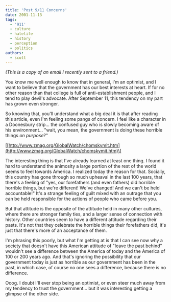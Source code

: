 ```yaml
---
title: 'Post 9/11 Concerns'
date: 2001-11-13
tags:
  - '911'
  - culture
  - hatelife
  - history
  - perception
  - politics
authors:
  - scott
---
```


_(This is a copy of an email I recently sent to a friend.)_

You know me well enough to know that in general, I'm an optimist, and I want to believe that the government has our best interests at heart. If for no other reason than that college is full of anti-establishment people, and I tend to play devil's advocate. After September 11, this tendency on my part has grown even stronger.

So knowing that, you'll understand what a big deal it is that after reading this article, even I'm feeling some pangs of concern. I feel like a character in a Doonesbury strip... the confused guy who is slowly becoming aware of his environment... "wait, you mean, the government is doing these horrible things _on purpose_?"

\[[http://www.zmag.org/GlobalWatch/chomskymit.htm](http://www.zmag.org/GlobalWatch/chomskymit.htm)\]

The interesting thing is that I've already learned at least one thing. I found it hard to understand the animosity a large portion of the rest of the world seems to feel towards America. I realized today the reason for that. Socially, this country has gone through so much upheaval in the last 100 years, that there's a feeling of "yes, our forefathers (and even fathers) did horrible horrible things, but we're different! We've changed! And we can't be held accountable!" It's a strange feeling of guilt mixed with an outrage that you can be held responsible for the actions of people who came before you.

But that attitude is the opposite of the attitude held in many other cultures, where there are stronger family ties, and a larger sense of connection with history. Other countries seem to have a different attitude regarding their pasts. It's not that they celebrate the horrible things their forefathers did, it's just that there's more of an acceptance of them.

I'm phrasing this poorly, but what I'm getting at is that I can see now why a society that doesn't have this American attitude of "leave the past behind" wouldn't see a difference between the America of today and the America of 100 or 200 years ago. And that's ignoring the possibility that our government today is just as horrible as our government has been in the past, in which case, of course no one sees a difference, because there is no difference.

Ooog. I doubt I'll ever stop being an optimist, or even steer much away from my tendency to trust the government... but it was interesting getting a glimpse of the other side.
